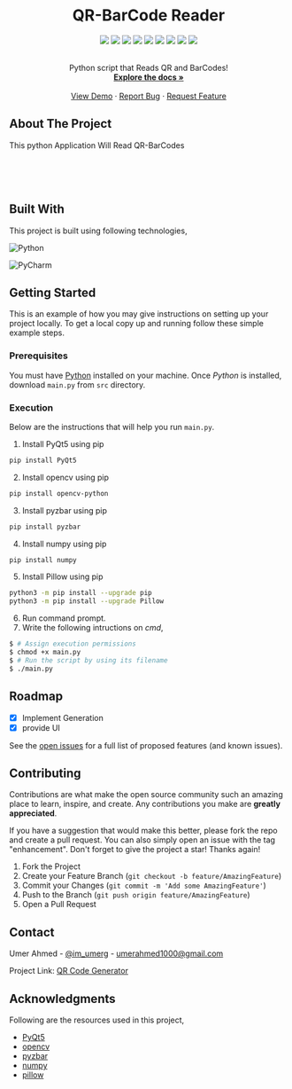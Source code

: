 <div align="center">
  <h1>QR-BarCode Reader</h1>
</div>


<div align="center">
    <img src="https://img.shields.io/github/languages/count/imumer16/QR-BarCode-Reader?label=Languages&style=for-the-badge">
    <img src="https://img.shields.io/github/languages/top/imumer16/QR-BarCode-Reader?style=for-the-badge">
    <img src="https://img.shields.io/github/repo-size/imumer16/QR-BarCode-Reader?style=for-the-badge">
    <img src="https://img.shields.io/github/issues/imumer16/QR-BarCode-Reader?style=for-the-badge">
    <img src="https://img.shields.io/github/issues-pr-closed/imumer16/QR-BarCode-Reader?style=for-the-badge">
    <img src="https://img.shields.io/github/license/imumer16/QR-BarCode-Reader?style=for-the-badge">
    <img src="https://img.shields.io/github/forks/imumer16/QR-BarCode-Reader?style=for-the-badge">
    <img src="https://img.shields.io/github/stars/imumer16/QR-BarCode-Reader?style=for-the-badge">
    <img src="https://img.shields.io/github/last-commit/imumer16/QR-BarCode-Reader?style=for-the-badge">
</div>


<br />
<div align="center">
  <p align="center">
    Python script that Reads QR and BarCodes!
    <br />
    <a href="https://github.com/imumer16/QR-BarCode-Reader"><strong>Explore the docs »</strong></a>
    <br />
    <br />
    <a href="https://github.comimumer16/QR-BarCode-Reader/App">View Demo</a>
    ·
    <a href="https://github.com/imumer16/QR-BarCode-Reader/issues">Report Bug</a>
    ·
    <a href="https://github.com/imumer16/QR-BarCode-Reader/pulls">Request Feature</a>
  </p>
</div>


## About The Project


This python Application Will Read QR-BarCodes

<br>

<div align="center">
  <img width=auto height=auto src="">
  <br>
  <br>
  <img width=auto height=auto src="">
</div>

<br>


## Built With

This project is built using following technologies,

![Python](https://img.shields.io/badge/python-3670A0?style=for-the-badge&logo=python&logoColor=ffdd54)

![PyCharm](https://img.shields.io/badge/-VS%20Code-blue?style=for-the-badge&logo=vscode&logoColor=bule&color=black&labelColor=green)


## Getting Started

This is an example of how you may give instructions on setting up your project locally.
To get a local copy up and running follow these simple example steps.

### Prerequisites

You must have [Python](https://www.python.org/downloads/) installed on your machine. Once *Python* is installed, download `main.py` from `src` directory. 


### Execution

Below are the instructions that will help you run `main.py`.

1. Install PyQt5 using pip
```sh
pip install PyQt5
```
2. Install opencv using pip
```sh
pip install opencv-python
```
3. Install pyzbar using pip
```sh
pip install pyzbar
```
4. Install numpy using pip
```sh
pip install numpy
```
5. Install Pillow using pip
```sh
python3 -m pip install --upgrade pip
python3 -m pip install --upgrade Pillow
```


6. Run command prompt.
7. Write the following intructions on _cmd_,
```sh
$ # Assign execution permissions
$ chmod +x main.py
$ # Run the script by using its filename
$ ./main.py
```


## Roadmap

- [x] Implement Generation
- [x] provide UI

See the [open issues](https://github.com/imumer16/QR-BarCode-Reader/issues) for a full list of proposed features (and known issues).


## Contributing

Contributions are what make the open source community such an amazing place to learn, inspire, and create. Any contributions you make are **greatly appreciated**.

If you have a suggestion that would make this better, please fork the repo and create a pull request. You can also simply open an issue with the tag "enhancement".
Don't forget to give the project a star! Thanks again!

1. Fork the Project
2. Create your Feature Branch (`git checkout -b feature/AmazingFeature`)
3. Commit your Changes (`git commit -m 'Add some AmazingFeature'`)
4. Push to the Branch (`git push origin feature/AmazingFeature`)
5. Open a Pull Request


## Contact

Umer Ahmed - [@im_umerg](https://instagram.com/im_umerg) - umerahmed1000@gmail.com

Project Link: [QR Code Generator](https://github.com/imumer16/QR-BarCode-Reader)


## Acknowledgments

Following are the resources used in this project,

* [PyQt5](https://pypi.org/project/PyQt5/)
* [opencv](https://pypi.org/project/opencv-python/)
* [pyzbar](https://pypi.org/project/pyzbar/)
* [numpy](https://numpy.org/)
* [pillow](https://pillow.readthedocs.io/en/stable/)
